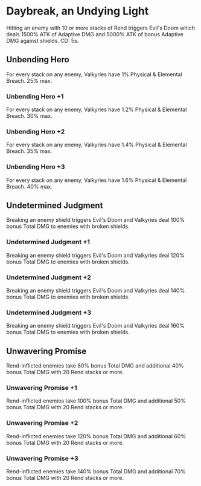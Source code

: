 # Daybreak, an Undying Light

Hitting an enemy with 10 or more stacks of Rend triggers Evil's Doom which deals 1500% ATK of Adaptive DMG and 5000% ATK of bonus Adaptive DMG against shields. CD: 5s.

## Unbending Hero

For every stack on any enemy, Valkyries have 1% Physical & Elemental Breach. 25% max.

### Unbending Hero +1

For every stack on any enemy, Valkyries have 1.2% Physical & Elemental Breach. 30% max.

### Unbending Hero +2

For every stack on any enemy, Valkyries have 1.4% Physical & Elemental Breach. 35% max.

### Unbending Hero +3

For every stack on any enemy, Valkyries have 1.6% Physical & Elemental Breach. 40% max.

## Undetermined Judgment

Breaking an enemy shield triggers Evil's Doom and Valkyries deal 100% bonus Total DMG to enemies with broken shields.

### Undetermined Judgment +1

Breaking an enemy shield triggers Evil's Doom and Valkyries deal 120% bonus Total DMG to enemies with broken shields.

### Undetermined Judgment +2

Breaking an enemy shield triggers Evil's Doom and Valkyries deal 140% bonus Total DMG to enemies with broken shields.

### Undetermined Judgment +3

Breaking an enemy shield triggers Evil's Doom and Valkyries deal 160% bonus Total DMG to enemies with broken shields.

## Unwavering Promise

Rend-inflicted enemies take 80% bonus Total DMG and additional 40% bonus Total DMG with 20 Rend stacks or more.

### Unwavering Promise +1

Rend-inflicted enemies take 100% bonus Total DMG and additional 50% bonus Total DMG with 20 Rend stacks or more.

### Unwavering Promise +2

Rend-inflicted enemies take 120% bonus Total DMG and additional 60% bonus Total DMG with 20 Rend stacks or more.

### Unwavering Promise +3

Rend-inflicted enemies take 140% bonus Total DMG and additional 70% bonus Total DMG with 20 Rend stacks or more.
